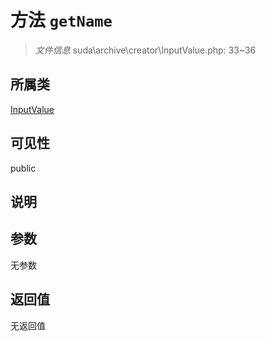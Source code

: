 # 方法 `getName`

> *文件信息* suda\archive\creator\InputValue.php: 33~36

## 所属类 

[InputValue](../InputValue.md)

## 可见性

public

## 说明



## 参数


无参数


## 返回值

无返回值
